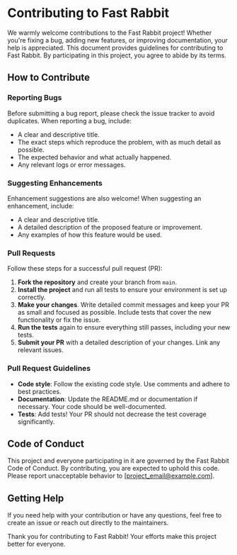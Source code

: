 # Contributing to Fast Rabbit

We warmly welcome contributions to the Fast Rabbit project! Whether you're fixing a bug, adding new features, or improving documentation, your help is appreciated. This document provides guidelines for contributing to Fast Rabbit. By participating in this project, you agree to abide by its terms.

## How to Contribute

### Reporting Bugs

Before submitting a bug report, please check the issue tracker to avoid duplicates. When reporting a bug, include:

- A clear and descriptive title.
- The exact steps which reproduce the problem, with as much detail as possible.
- The expected behavior and what actually happened.
- Any relevant logs or error messages.

### Suggesting Enhancements

Enhancement suggestions are also welcome! When suggesting an enhancement, include:

- A clear and descriptive title.
- A detailed description of the proposed feature or improvement.
- Any examples of how this feature would be used.

### Pull Requests

Follow these steps for a successful pull request (PR):

1. **Fork the repository** and create your branch from `main`.
2. **Install the project** and run all tests to ensure your environment is set up correctly.
3. **Make your changes**. Write detailed commit messages and keep your PR as small and focused as possible. Include tests that cover the new functionality or fix the issue.
4. **Run the tests** again to ensure everything still passes, including your new tests.
5. **Submit your PR** with a detailed description of your changes. Link any relevant issues.

### Pull Request Guidelines

- **Code style**: Follow the existing code style. Use comments and adhere to best practices.
- **Documentation**: Update the README.md or documentation if necessary. Your code should be well-documented.
- **Tests**: Add tests! Your PR should not decrease the test coverage significantly.

## Code of Conduct

This project and everyone participating in it are governed by the Fast Rabbit Code of Conduct. By contributing, you are expected to uphold this code. Please report unacceptable behavior to [project_email@example.com].

## Getting Help

If you need help with your contribution or have any questions, feel free to create an issue or reach out directly to the maintainers.

Thank you for contributing to Fast Rabbit! Your efforts make this project better for everyone.
